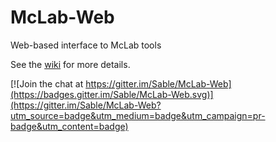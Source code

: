 # McLab-Web

Web-based interface to McLab tools

See the [wiki](https://github.com/Sable/McLab-Web/wiki) for more details.

[![Join the chat at https://gitter.im/Sable/McLab-Web](https://badges.gitter.im/Sable/McLab-Web.svg)](https://gitter.im/Sable/McLab-Web?utm_source=badge&utm_medium=badge&utm_campaign=pr-badge&utm_content=badge)
